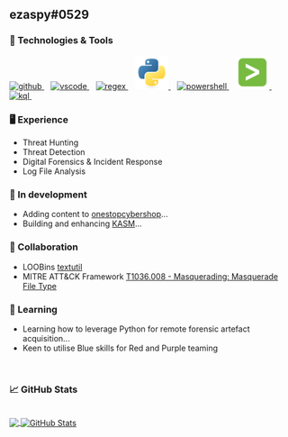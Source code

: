 ## ezaspy#0529

### 🔧 Technologies & Tools
<a href="https://github.com" target="_blank"> <img src="https://cdn.jsdelivr.net/gh/devicons/devicon/icons/github/github-original.svg" alt="github" width="60" height="60"/> </a>&nbsp;&nbsp;
<a href="https://code.visualstudio.com/" target="_blank"> <img src="https://cdn.jsdelivr.net/gh/devicons/devicon/icons/vscode/vscode-original.svg" alt="vscode" width="60" height="60"/> </a>&nbsp;&nbsp;
<a href="https://en.wikipedia.org/wiki/Regular_expression" target="_blank" rel="noreferrer"> <img src="https://upload.wikimedia.org/wikipedia/commons/6/63/OOjs_UI_icon_regular-expression-progressive.svg" alt="regex" width="60" height="60"/> </a>&nbsp;&nbsp;
<a href="https://www.python.org" target="_blank" rel="noreferrer"> <img src="https://raw.githubusercontent.com/devicons/devicon/master/icons/python/python-original.svg" alt="python" width="60" height="60"/> </a>&nbsp;&nbsp;
<a href="https://learn.microsoft.com/en-us/powershell/" target="_blank" rel="noreferrer"> <img src="https://raw.githubusercontent.com/PowerShell/PowerShell/master/assets/ps_black_64.svg" alt="powershell" width="60" height="60"/> </a>&nbsp;&nbsp;
<a href="https://www.splunk.com" target="_blank" rel="noreferrer"> <img src="https://github.com/ezaspy/oscybershop/blob/main/main/content/splunk-svgrepo-com.svg" alt="spl" width="60" height="60"/> </a>&nbsp;&nbsp;
<a href="https://github.com/microsoft/Kusto-Query-Language" target="_blank" rel="noreferrer"> <img src="http://code.benco.io/icon-collection/azure-icons/Azure-Sentinel.svg" alt="kql" width="60" height="60"/> </a>&nbsp;&nbsp;

<!--<a href="https://www.rust-lang.org" target="_blank" rel="noreferrer"> <img src="https://www.rust-lang.org/logos/rust-logo-blk.svg" alt="rust" width="60" height="60"/> </a>&nbsp;&nbsp;
<!--<a href="https://www.go.dev" target="_blank" rel="noreferrer"> <img src="https://www.rust-lang.org/logos/rust-logo-blk.svg" alt="golang" width="60" height="60"/> </a>&nbsp;&nbsp;
<!--<a href="https://www.docker.com/" target="_blank" rel="noreferrer"> <img src="https://www.svgrepo.com/show/349342/docker.svg" alt="docker" width="60" height="60"/> </a>&nbsp;&nbsp;
<a href="https://developer.mozilla.org/en-US/docs/Web/JavaScript" target="_blank" rel="noreferrer"> <img src="https://raw.githubusercontent.com/devicons/devicon/master/icons/javascript/javascript-original.svg" alt="javascript" width="60" height="60"/> </a>&nbsp;&nbsp;
<a href="https://www.elastic.co" target="_blank" rel="noreferrer"> <img src="https://www.vectorlogo.zone/logos/elastic/elastic-icon.svg" alt="elasticsearch" width="60" height="60"/> </a>&nbsp;&nbsp;
<a href="https://www.elastic.co/kibana" target="_blank" rel="noreferrer"> <img src="https://www.vectorlogo.zone/logos/elasticco_kibana/elasticco_kibana-icon.svg" alt="kibana" width="60" height="60"/> </a>&nbsp;&nbsp;
<br><br>
-->

### 🖥️ Experience
- Threat Hunting
- Threat Detection
- Digital Forensics & Incident Response
- Log File Analysis

### 🔭 In development
- Adding content to [onestopcybershop](https://github.com/ezaspy/oscybershop)...
- Building and enhancing [KASM](https://github.com/ezaspy/KASM)...

### 👯 Collaboration
- LOOBins [textutil](https://github.com/infosecB/LOOBins/pull/96)
- MITRE ATT&CK Framework [T1036.008 - Masquerading: Masquerade File Type](https://attack.mitre.org/techniques/T1036/008/)

### 🌱 Learning
- Learning how to leverage Python for remote forensic artefact acquisition...
- Keen to utilise Blue skills for Red and Purple teaming
<br>

### &#x1f4c8; GitHub Stats
<br>
<a href="https://github.com/ezaspy/ezaspy">
  <img align="center" src="https://github-readme-stats.vercel.app/api/top-langs/?username=ezaspy&hide=perl,css&title_color=ffffff&text_color=c9cacc&icon_color=2bbc8a&bg_color=1d1f21&langs_count=4" />
</a>
<a href="https://github.com/ezaspy/ezaspy">
  <img align="center" src="https://github-readme-stats.vercel.app/api?username=ezaspy&show_icons=true&line_height=33&count_private=true&title_color=ffffff&text_color=c9cacc&icon_color=2bbc8a&bg_color=1d1f21" alt="GitHub Stats" />
</a>
